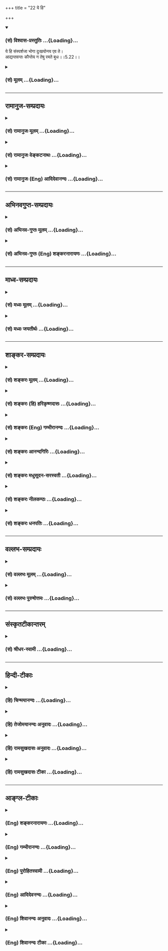 +++
title = "22 ये हि"

+++
<div class="js_include" newlevelforh1="3" title="(सं) विश्वास-प्रस्तुतिः" unfilled url="/purANam/mahAbhAratam/06-bhIShma-parva/02-bhagavad-gItA-parva/saMskRtam/vishvAsa-prastutiH/05_karma-saMnyAsa-yogaH/22_ye_hi.md">
<details open><summary><h3>(सं) विश्वास-प्रस्तुतिः ...{Loading}...</h3></summary>

ये हि संस्पर्शजा भोगा दुःखयोनय एव ते।  
आद्यन्तवन्तः कौन्तेय न तेषु रमते बुधः।।5.22।।
</details>
</div>
<div class="js_include collapsed" newlevelforh1="3" title="(सं) मूलम्" unfilled url="/purANam/mahAbhAratam/06-bhIShma-parva/02-bhagavad-gItA-parva/saMskRtam/mUlam/05_karma-saMnyAsa-yogaH/22_ye_hi.md">
<details><summary><h3>(सं) मूलम् ...{Loading}...</h3></summary>

ये हि संस्पर्शजा भोगा दुःखयोनय एव ते।  
आद्यन्तवन्तः कौन्तेय न तेषु रमते बुधः।।5.22।।
</details>
</div>


_________________
## रामानुज-सम्प्रदायः
<div class="js_include collapsed" newlevelforh1="3" title="(सं) रामानुजः मूलम्" unfilled url="/purANam/mahAbhAratam/06-bhIShma-parva/02-bhagavad-gItA-parva/saMskRtam/rAmAnujaH/mUlam/05_karma-saMnyAsa-yogaH/22_ye_hi.md">
<details><summary><h3>(सं) रामानुजः मूलम् ...{Loading}...</h3></summary>

।।5.22।। विषयेन्द्रिय**स्पर्शजा ये भोगाः दुःखयोनयः ते** दुःखोदर्का
आद्यन्तवन्तः अल्पकालवर्तिनो हि उपलभ्यन्ते **न तेषु** तद्याथात्म्यविद्
**रमते।**

</details>
</div>
<div class="js_include collapsed" newlevelforh1="3" title="(सं) रामानुजः वेङ्कटनाथः" unfilled url="/purANam/mahAbhAratam/06-bhIShma-parva/02-bhagavad-gItA-parva/saMskRtam/rAmAnujaH/venkaTanAthaH/05_karma-saMnyAsa-yogaH/22_ye_hi.md">
<details><summary><h3>(सं) रामानुजः वेङ्कटनाथः ...{Loading}...</h3></summary>

  
  
।।5.22।। अनादिकालं बाह्यस्पर्शरसिकस्य तत्परित्यागः कथम्
इत्याकाङ्क्षायामार्जनरक्षणादिदोषदर्शनात्तत्रोपरमः शक्य इतिये हि
इत्यादिश्लोकेनोच्यत इत्यभिप्रायेणाहप्राकृतस्येति। संस्पर्शजाः
इत्यनेनाभिप्रेतमौपाधिकत्वं व्यञ्जयतिविषयेन्द्रियस्पर्शजा इति।
स्पर्शोऽत्र सम्बन्धमात्रम्। एतेन सुखस्वरूपस्य
क्षुद्रत्वमुक्तम्। दुःखयोनयः इत्यत्र तत्पुरुषविवक्षां दर्शयितुंदुःखोदर्का
इत्युक्तम्। संस्पर्शजत्वात्परलोकेऽपि दुःखयोनित्वं
स्वध्यवसानमित्येवकाराभिप्रायः। न खलु हिरण्यगर्भभोगादभ्यधिकः
प्राकृतभोगोऽस्ति सोऽपि स्वमानेन शतसंवत्सरपरिमिततया मानुषादिसम इति
दर्शयितुंअल्पकालवर्तिन इत्युक्तम्।
क्षणरुचिबुद्बुदादिष्विवावान्तरस्थितिकालवैषम्यम् आद्यन्तवत्त्वविशिष्टमिति
भावः। एवंसंस्पर्शजाः इत्यादिविशेषणत्रयेण
अल्पत्वदुःखमिश्रत्वान्तवत्त्वानि दर्शितानि। प्रत्यक्षसिद्धेषु दोषेषु
निपुणस्य किमुपदेशापेक्षयेति दर्शयितुंउपलभ्यन्त इत्युक्तम्। बुधशब्देनात्र
पञ्चविधोपरमोपयुक्तविवेकज्ञानवत्त्वं विवक्षितमिति
दर्शयितुंतद्याथात्म्यविदित्युक्तम्। न तेषु रमते किन्तु क्रमादुपरमत इति
भावः। सागरतरणराजसेवादिषु शरीरविनाशपर्यन्ता आर्जनदोषाः।
सहस्रप्राकारपरिवृतगर्भगृहे निवेशितस्यापि रक्ष्यवस्तुनो
राजदहनचोरमूषिकादयस्तन्निवारणक्लेशादयश्च रक्षणदोषाः। स्वर्गेऽपि पातभीतस्य
क्षयिष्णोर्नास्ति निर्वृतिः वि.पु.6।5।50 इत्यादयः क्षयदोषाः। न जातु कामः
कामानामुपभोगेन शाम्यति। हविषा कृष्णवर्त्मेव भूय एवाभिवर्धते
भाग.9।19।14म.भा.1।85।12वि.पु.4।10।22अलाभे मत्तकाशिन्या दृष्टा तिर्यक्षु
कामिता इत्यादिवदुत्तरोत्तररागप्रबन्धानर्थहेत्वयोग्यविषयप्रवृत्त्यादयो
भोगदोषाः। सर्वस्य चास्य प्रायशः परहिंसागर्भत्वात्तदधीना
ऐहिकामुष्मिकदुःखसन्ततयो हिंसादोषाः। पञ्चविधाश्चैते दोषाः
प्रत्यक्षादिसिद्धा इति तद्भावनावतां प्राकृतस्यानादिकालशीलितस्यापि
सुत्यजत्वं सिद्धमिति भावः। उक्तं च तुष्टिप्रकरणे साङ्ख्यैरपिबाह्या
विषयोपरमात्पञ्च सां.का.50 इति।  
  

</details>
</div>
<div class="js_include collapsed" newlevelforh1="3" title="(सं) रामानुजः (Eng) आदिदेवानन्दः" unfilled url="/purANam/mahAbhAratam/06-bhIShma-parva/02-bhagavad-gItA-parva/saMskRtam/rAmAnujaH/english/AdidevAnandaH/05_karma-saMnyAsa-yogaH/22_ye_hi.md">
<details><summary><h3>(सं) रामानुजः (Eng) आदिदेवानन्दः ...{Loading}...</h3></summary>

5.22 Those pleasures which result from the contact of sense objects with
the senses, are the wombs of pain, i.e., have pain as their ultimate
fruit 'They have a beginning and an end,' i.e., they are seen to remain
only for a brief period and the reaction that follows their cessation is
painful. He who knows what they themselves are, i.e., know themselves as
Atman, will not find pleasure in them.

</details>
</div>


_________________
## अभिनवगुप्त-सम्प्रदायः
<div class="js_include collapsed" newlevelforh1="3" title="(सं) अभिनव-गुप्तः मूलम्" unfilled url="/purANam/mahAbhAratam/06-bhIShma-parva/02-bhagavad-gItA-parva/saMskRtam/abhinava-guptaH/mUlam/05_karma-saMnyAsa-yogaH/22_ye_hi.md">
<details><summary><h3>(सं) अभिनव-गुप्तः मूलम् ...{Loading}...</h3></summary>

।।5.22।। ये हीति। स ह्येवं भावयति बाह्यविषयजा भोगाः +++(N बाह्यविषयभोगाः)+++
सर्वे दुःखकारणरूपाः तथाविधा अपि अनित्याः।

</details>
</div>
<div class="js_include collapsed" newlevelforh1="3" title="(सं) अभिनव-गुप्तः (Eng) शङ्करनारायणः" unfilled url="/purANam/mahAbhAratam/06-bhIShma-parva/02-bhagavad-gItA-parva/saMskRtam/abhinava-guptaH/english/shankaranArAyaNaH/05_karma-saMnyAsa-yogaH/22_ye_hi.md">
<details><summary><h3>(सं) अभिनव-गुप्तः (Eng) शङ्करनारायणः ...{Loading}...</h3></summary>

5.22 Ye hi etc. He considers indeed as follows : 'All enjoyments born of
the external objects are in the form of causes of misery; and even
otherwise , they are impermanent'.

</details>
</div>


_________________
## माध्व-सम्प्रदायः
<div class="js_include collapsed" newlevelforh1="3" title="(सं) मध्वः मूलम्" unfilled url="/purANam/mahAbhAratam/06-bhIShma-parva/02-bhagavad-gItA-parva/saMskRtam/madhvaH/mUlam/05_karma-saMnyAsa-yogaH/22_ye_hi.md">
<details><summary><h3>(सं) मध्वः मूलम् ...{Loading}...</h3></summary>

।।5.22।। सन्न्यासार्थं कामभोगं निन्दयति येहीति।

</details>
</div>
<div class="js_include collapsed" newlevelforh1="3" title="(सं) मध्वः जयतीर्थः" unfilled url="/purANam/mahAbhAratam/06-bhIShma-parva/02-bhagavad-gItA-parva/saMskRtam/madhvaH/jayatIrthaH/05_karma-saMnyAsa-yogaH/22_ye_hi.md">
<details><summary><h3>(सं) मध्वः जयतीर्थः ...{Loading}...</h3></summary>

।।5.22।। ननूत्तरश्लोके सन्न्यासादित्रितयान्तर्गतं न किञ्चिदुच्यत इत्यत आह
**सन्न्यासार्थ**मिति। निन्दयतीति स्वार्थे णिच्। सन्न्यासार्थिनेति वा।

</details>
</div>


_________________
## शाङ्कर-सम्प्रदायः
<div class="js_include collapsed" newlevelforh1="3" title="(सं) शङ्करः मूलम्" unfilled url="/purANam/mahAbhAratam/06-bhIShma-parva/02-bhagavad-gItA-parva/saMskRtam/shankaraH/mUlam/05_karma-saMnyAsa-yogaH/22_ye_hi.md">
<details><summary><h3>(सं) शङ्करः मूलम् ...{Loading}...</h3></summary>

।।5.22।। **ये हि** यस्मात् **संस्पर्शजाः** विषयेन्द्रियसंस्पर्शेभ्यो
जाताः **भोगा** भुक्तयः **दुःखयोनय एव ते** अविद्याकृतत्वात्। दृश्यन्ते हि
आध्यात्मिकादीनि दुःखानि तन्निमित्तान्येव। यथा इहलोके तथा परलोकेऽपि इति
गम्यते एवशब्दात्। न संसारे सुखस्य गन्धमात्रमपि अस्ति इति बुद्ध्वा
विषयमृगतृष्णिकाया इन्द्रियाणि निवर्तयेत्। न केवलं दुःखयोनय एव
**आद्यन्तवन्तश्च** आदिः विषयेन्द्रियसंयोगो भोगानाम् अन्तश्च तद्वियोग एव
अतः आद्यन्तवन्तः अनित्याः मध्यक्षणभावित्वात् इत्यर्थः। **कौन्तेय न
तेषु** भोगेषु **रमते बुधः** विवेकी अवगतपरमार्थतत्त्वः अत्यन्तमूढानामेव
हि विषयेषु रतिः दृश्यते यथा पशुप्रभृतीनाम्।। अयं च श्रेयोमार्गप्रतिपक्षी
कष्टतमो दोषः सर्वानर्थप्राप्तिहेतुः दुर्निवारश्च इति तत्परिहारे
यत्नाधिक्यं कर्तव्यम् इत्याह भगवान्

</details>
</div>
<div class="js_include collapsed" newlevelforh1="3" title="(सं) शङ्करः (हि) हरिकृष्णदासः" unfilled url="/purANam/mahAbhAratam/06-bhIShma-parva/02-bhagavad-gItA-parva/saMskRtam/shankaraH/hindI/harikRShNadAsaH/05_karma-saMnyAsa-yogaH/22_ye_hi.md">
<details><summary><h3>(सं) शङ्करः (हि) हरिकृष्णदासः ...{Loading}...</h3></summary>

।।5.22।। इसलिये भी ( इन्द्रियोंको विषयोंसे ) हटा लेना चाहिये क्योंकि विषय
और इन्द्रियोंके सम्बन्धसे उत्पन्न जो भोग हैं वे सब अविद्याजन्य होनेसे
केवल दुःखके ही कारण हैं क्योंकि आध्यात्मिक आदि ( तीनों प्रकारके ) दुःख
उनके ही निमित्तसे होते हुए देखे जाते हैं। एव शब्दसे यह भी प्रकट होता है
कि ये जैसे इस लोकमें दुःखप्रद हैं वैसे ही परलोकमें भी दुःखद हैं।
संसारमें सुखकी गन्धमात्र भी नहीं है यह समझकर विषयरूप मृगतृष्णिकासे
इन्द्रियोंको हटा लेना चाहिये। ये विषयभोग केवल दुःखके कारण हैं इतना ही
नहीं किंतु ये आदिअन्तवाले भी हैं विषय और इन्द्रियोंका संयोग होना भोगोंका
आदि है और वियोग होना ही अन्त है। इसलिये जो आदिअन्तवाले हैं वे केवल बीचके
क्षणमें ही प्रतीतिवाले होनेसे अनित्य हैं। हे कौन्तेय परमार्थतत्त्वको
जाननेवाला विवेकशील बुद्धिमान् पुरुष उन भोगोंमें नहीं रमा करता। क्योंकि
केवल अत्यन्त मूढ़ पुरुषोंकी ही पशु आदिकी भाँति विषयोंमें प्रीति देखी
जाती है। कल्याणके मार्गका प्रतिपक्षी यह ( कामक्रोधका वेगरूप ) दोष ब़ड़ा
दुःखदायक है सब अनर्थोंकी प्राप्तिका कारण है और निवारण करनेमें अति कठिन
भी है। इसलिये भगवान् कहते हैं कि इसको नष्ट करनेके लिये खूब प्रयत्न करना
चाहिये।

</details>
</div>
<div class="js_include collapsed" newlevelforh1="3" title="(सं) शङ्करः (Eng) गम्भीरानन्दः" unfilled url="/purANam/mahAbhAratam/06-bhIShma-parva/02-bhagavad-gItA-parva/saMskRtam/shankaraH/english/gambhIrAnandaH/05_karma-saMnyAsa-yogaH/22_ye_hi.md">
<details><summary><h3>(सं) शङ्करः (Eng) गम्भीरानन्दः ...{Loading}...</h3></summary>

5.22 Hi, since; bhogah, enjoyments; ye samsparsajah, that result from
contact with objects, that arise from contact between the objects and
the organs; are eva, verily; duhkha-yonayah, sources of sorrow, because
they are creations of ignorance. It is certainly a matter of experience
that physical and other sorrows are created by that itself. By the use
of the word eva (verily), it is understood that, as it happens here in
this world, so does it even in the other world. Realizing that there is
not the least trace of happiness in the world, one should withdraw the
organs from the objects which are comparable to a mirage. Not only are
they sources of sorrow, they also adi-antavantah, have a beginning and
an end. Adi (beginning) of enjoyments consists in the contact between
objects and senses, and their end (anta), indeed, is the loss of that
contact. Hence, they have a beginning and an end, they are impermanent,
being present in the intervening moment. This is the meaning.
(Therefore) O son of Kunti, budhah, the wise one, the discriminating
person who has realized the Reality which is the supreme Goal; na
ramate, does not delight; tesu, in them, in enjoyments. For delight in
objects is seen only in very foolish beings, as for instance in animals
etc. This extremely painful evil, which is opposed to the path of Bliss
and is the source of getting all miseries, is difficult to resist.
Therefore one must make the utmost effort to avoid it. Hence the Lord
says:;

</details>
</div>
<div class="js_include collapsed" newlevelforh1="3" title="(सं) शङ्करः आनन्दगिरिः" unfilled url="/purANam/mahAbhAratam/06-bhIShma-parva/02-bhagavad-gItA-parva/saMskRtam/shankaraH/AnandagiriH/05_karma-saMnyAsa-yogaH/22_ye_hi.md">
<details><summary><h3>(सं) शङ्करः आनन्दगिरिः ...{Loading}...</h3></summary>

।।5.22।। तत्रैव हेत्वन्तरपरत्वेनोत्तरश्लोकमुदाहरति **इतश्चेति।**
विषयेभ्यः सकाशादिन्द्रियाणीति शेषः। वैराग्यार्थमेव वैषयिकाणि सुखानि
दूषयति **ये हीति।** ननु विषयेन्द्रियसंप्रयोगसंप्रसूतेषु भोगेषु
जन्तूनामभिरुचिदर्शनात्कुतस्तेषां दुःखयोनित्वमित्याशङ्क्याविवेकिनां
तेष्वासङ्गेऽपि न विवेकिनामित्याह **आद्यन्तवन्त इति।**
यस्मादाधिव्याधिजरामरणादिसहितेभ्यः समागमनादिक्लेशरूपभागिभ्यश्च
विषयेन्द्रियसंबन्धेभ्यो भोगाः सुखलवानुभवा जायन्ते तस्मात्ते दुःखहेतवो
भवन्तीति योजना। अविद्याकार्यत्वाद्दुःखानां कुतो भोगजन्यत्वमित्याशङ्क्य
भोगानामविद्याप्रयुक्तत्वात्तन्निबन्धनत्वं दुःखानां युक्तमित्यभिप्रेत्याह
**अविद्येति।** भोगानां दुःखयोनित्वे मानवमनुभवमुपन्यस्यति **दृश्यन्ते
हीति।** ऐहिकानां भोगानां दुःखनिमित्तत्वेऽपि नामुष्मिकाणां
तथात्वमनुभवाभावादित्याशङ्क्यावधारणसामर्थ्यसिद्धमर्थमाह **यथेति।**
पूर्वार्धस्याक्षरार्थमुक्त्वा तात्पर्यार्थमाह **नेत्यादिना।** इतश्च
विषयेभ्यः सकाशादिन्द्रियाणि निवर्तयितव्यानीत्याह **न केवलमिति।**
आद्यन्तवत्त्वे मध्यक्षणवर्तित्वेन क्षणभङ्गुरत्वादुपेक्षणीयत्वं भोगानां
सिध्यति। अस्ति हि तेषां क्षणभङ्गुरत्वं
क्षणिकविषयाकारमनोवृत्तिव्यङ्ग्यत्वादिति मन्वानः सन्नाह **अत इति।**
बुद्धिपूर्वकारिणां विवेकवतां भोगेषूपेक्षोपलब्धेश्च तेषामाभासत्वं
प्रतिभातीत्याह **न तेष्विति।** प्रतीकोपादानमाद्यमिदं पुनर्व्याख्यानमिति
न पुनरुक्तिः। ननु केषांचिद्भोगेष्वभिरुचिरुपलभ्यते तत्राह **अत्यन्तेति।**

</details>
</div>
<div class="js_include collapsed" newlevelforh1="3" title="(सं) शङ्करः मधुसूदन-सरस्वती" unfilled url="/purANam/mahAbhAratam/06-bhIShma-parva/02-bhagavad-gItA-parva/saMskRtam/shankaraH/madhusUdana-sarasvatI/05_karma-saMnyAsa-yogaH/22_ye_hi.md">
<details><summary><h3>(सं) शङ्करः मधुसूदन-सरस्वती ...{Loading}...</h3></summary>

।।5.22।। ननु बाह्यविषयप्रीतिनिवृत्तावात्मन्यक्षयसुखानुभवस्तस्मिंश्च सति
तत्प्रसादादेव बाह्यविषयप्रीतिनिवृत्तिरितीतरेतराश्रयवशान्नैकमपि
सिध्येदित्याशङ्क्य विषयदोषदर्शनाभ्यासेनैव तत्प्रीतिनिवृत्तिर्भवतीति
परिहारमाह हि यस्मात् ये संस्पर्शजा विषयेन्द्रियसंबन्धजा भोगाः
क्षुद्रसुखलवानुभवाः इह वा परत्र वा रागद्वेषादिव्याप्तत्वेनदुःखयोनय एव ते
ते सर्वेऽपि ब्रह्मलोकपर्यन्तं दुःखहेतव एव। तदुक्तं विष्णुपुराणेयावन्तः
कुरुते जन्तुः संबन्धान्मनसः प्रियान्। तावन्तोऽस्य निखन्यन्ते हृदये
शोकशङ्कवः।। इति। एतादृशा अपि न स्थिराः किंतु आद्यन्तवन्तः
आदिर्विषयेन्द्रियसंयोगोऽन्तश्च तद्वियोग एव तौ विद्येते येषां ते।
पूर्वापरयोरसत्त्वान्मध्ये स्वप्नवदाविर्भूताः क्षणिका मिथ्याभूताः।
तदुक्तं गौडपादाचार्यैःआदावन्ते च यन्नास्ति वर्तमानेऽपि तत्तथा इति।
यस्मादेवं तस्मात्तेषु बुधो विवेकी न रमते प्रतिकूलवेदनीयत्वान्न
प्रीतिमनुभवति। तदुक्तं भगवता
पतञ्जलिनापरिणामतापसंस्कारदुःखैर्गुणवृत्तिविरोधाच्च दुःखमेव सर्वं
विवेकिनःइति। सर्वमपि विषयसुखं दृढमानुश्रविकं च दुःखमेव
प्रतिकूलवेदनीयत्वात्। विवेकिनः परिज्ञातेक्लेशादिस्वरूपस्य न त्वविवेकिनः।
अक्षिपात्रकल्पो हि विद्वानत्यल्पदुःखलेशेनाप्युद्विजते
यथोर्णातन्तुरतिसुकुमारोऽप्यक्षिपात्रे न्यस्तः स्पर्शेन दुःखयति
नेतरेष्वङ्गेषु तद्वद्विवेकिन एव मधुविषसंपृक्तान्नभोजनवत्सर्वमपि भोगसाधनं
कालत्रयेऽपि क्लेशानुविद्धत्वाद्दुःखं विवेकिनः न मूढस्य
बहुविधदुःखसहिष्णोरित्यर्थः। तत्र परिणामतापसंस्कारदुःखैरिति
भूतवर्तमानभविष्यत्कालेऽपि दुःखानुविद्धत्वादौपाधिकं दुःखत्वं
विषयसुखस्योक्तम्। गुणवृत्तिविरोधाच्चेत्यनेन स्वरूपतोऽपि दुःखत्वं तत्र
परिणामश्च तापश्च संस्कारश्च त एव दुःखानि तैरित्यर्थः। इत्यंभूतलक्षणे
तृतीया। तथाहि रागानुविद्ध एव सर्वोऽपि सुखानुभवः। नहि तत्र न रज्यति तेन
सुखी चेति संभवति। राग एव च पूर्वमुद्भूतः सन्विषयप्राप्त्या सुखरूपेण
परिणमते। तस्य च प्रतिक्षणं वर्धमानत्वेन
स्वविषयाप्राप्तिनिबन्धनदुःखस्यापरिहार्यत्वाद्दुःखरुपतैव। याहि
भोगेष्विन्द्रियाणामुपशान्तिः परितृप्तत्वात्सुखम्। या
लौल्यादनुपशान्तिस्तद्दुःखम्। नचेन्द्रियाणां भोगाभ्यासेन वैतृष्णयं कर्तुं
शक्यम्। यतो भोगाभ्यासमनु विवर्धन्ते रागाः कौशलानि चेन्द्रियाणाम्।
स्मृतिश्चन जातु कामः इत्यादिः। तस्माद्दुःखात्मकरागपरिणामत्वाद्विषयसुखमपि
दुःखमेव कार्यकारणयोरभेदादिति परिणामदुःखत्वम्। तथा सुखानुभवकाले
तत्प्रतिकूलानि दुःखसाधनानि द्वेष्टि। नानुपहत्य भूतान्युपभोगः संभवतीति
भूतानि च हिनस्ति। द्वेषश्च सर्वाणि दुःखसाधनानि मे माभूवन्निति
संकल्पविशेषः। नच तानि सर्वाणि कश्चिदपि परिहर्तुं शक्नोति। अतः
सुखानुभवकालेऽपि तत्परिपन्थिनं प्रति द्वेषस्य
सर्वदैवावस्थितत्वात्तापदुःखं दुष्परिहरमेव। तापो हि द्वेषः। एवंच
दुःखसाधनानि परिहर्तुमशक्तो मुह्यति चेति मोहदुःखतापि व्याख्येया।
तथाचोक्तं योगभाष्यकारैःसर्वस्य
द्वेषानुविद्धश्चेतनाचेतनसाधनाधीनस्तापानुभवः इति। तत्रास्ति द्वेषजः
कर्माशयः। सुखसाधनानि च प्रार्थयमानः कायेन वाचा मनसा च परिस्पन्दते। ततः
परमनुगृह्णात्युपहन्ति चेति परानुग्रहपीडाभ्यां धर्माधर्मावुपचिनोति। स
कर्माशयो लोभान्मोहाच्च भवतीत्येषा तापदुःखतोच्यते। यथा वर्तमानः सुखानुभवः
स्वविनाशकाले संस्कारमाधत्ते। सच सुखस्मरणं तच्च रागं सच मनःकायवचनचेष्टां
साच पुण्यापुण्यकर्माशयौ तौ च जन्मादीनि संस्कारदुःखता। एवं तापमोहयोरपि
संस्कारौ व्याख्येयौ। एवं कालत्रयेऽपि दुःखानुवेधाद्विषयसुखं
दुःखमेवेत्युक्त्वा स्वरूपतोऽपि दुःखतामाह गुणवृत्तिविरोधाच्च गुणाः
सत्त्वरजस्तमांसि सुखदुःखमोहात्मकाः परस्परविरुद्धस्वभावा अपि
तैलवर्त्यग्नय इव दीपं पुरुषभोगोपयुक्तत्वेन त्र्यात्मकमेकं कार्यमारभन्ते।
तत्रैकस्य प्राधान्ये द्वयोर्गुणभावात्प्रधानमात्रव्यपदेशेन सात्त्विकं
राजसं तामसमिति त्रिगुणमपि कार्यमेकेन गुणेन व्यपदिश्यते। तत्र
सुखोपभोगरूपोऽपि प्रत्यय
उद्भूतसत्त्वकार्यत्वेऽप्यनुद्भूतरजस्तमःकार्यत्वात्ति्रगुणात्मक एव। तथाच
सुखात्मकत्ववद्दुःखात्मकत्वं विषादात्मकत्वं च तस्य ध्रुवमिति दुःखमेव
सर्वं विवेकिनः। नचैतादृशोऽपि प्रत्ययः स्थिरः। यस्माच्चलं च गुणवृत्तमिति
क्षिप्रपरिणामि चित्तमुक्तम्। नन्वेकः प्रत्ययः कथं
परस्परविरुद्धसुखदुःखमोहत्वान्येकदा प्रतिपद्यत इति चेत् न।
उद्भूतानुद्भूतयोर्विरोधाभावात्। समवृत्तिकानामेव हि गुणानां युगपद्विरोधो
न विषमवृत्तिकानाम्। यथा धर्मज्ञानवैराग्यैश्वर्याणि लब्धवृत्तिकानि
लब्धवृत्तिकैरेवाधर्माज्ञानावैराग्यानैश्वर्यैः सह विरुध्यन्ते नतु
स्वरूपसद्भिः। प्रधानस्य प्रधानेन सह विरोधो नतु दुर्बलेनेति हि न्यायः।
एवं सत्त्वरजस्तमांस्यपि परस्परं प्राधान्यमात्रं युगपन्न सहन्ते नतु
सद्भावमपि। एतेन परिणामतापसंस्कारदुःखेष्वपि रागद्वेषमोहानां युगपत्सद्भावो
व्याख्यातः प्रसुप्ततनुविच्छिन्नोदाररूपेण क्लेशानां चतुरवस्थत्वात्।
तथाहिअविद्यास्मितारागद्वेषाभिनिवेशाः पञ्च क्लेशाः। अविद्या
क्षेत्रमुत्तरेषां प्रसुप्ततनुविच्छन्नोदाराणाम्। अनित्याशुचिदुःखानामत्सु
नित्यशुचिसुखात्मख्यातिरविद्या। दृग्दर्शनशक्त्योरेकात्मतैवास्मिता।
सुखानुशयी रागः। दुःखानुशयी द्वेषः। स्वरसवाही विदुषोऽपि तथा
रूढोऽभिनिवेशः। ते प्रतिप्रसवहेयाः सूक्ष्माः। ध्यानहेयास्तद्वृत्तयः।
क्लेशमूलः कर्माशयो दृष्टादृष्टजन्मवेदनीयः। सति मूले तद्विपाको
जात्यायुर्भोगाः इति पातञ्जलानि सूत्राणि।
तत्रातस्मिंस्तद्बुद्धिर्विपर्ययो मिथ्याज्ञानमविद्येति पर्यायाः।
तत्राशेषसंसारनिदानम्। तत्रानित्ये नित्यबुद्धिर्यथा ध्रुवा पृथिवी ध्रुवा
सचन्द्रतारका द्यौरमृता दिवौकस इति। अशुचौ परमबीभत्से काये शुचिबुद्धिर्यथा
नवेव शशाङ्कलेखा कमनीयेयं कन्या मध्वमृतावयवनिर्मितेव चन्द्रं भित्त्वा
निःसृतेव ज्ञायते नीलोत्पलपत्रायताक्षी हावगर्भाभ्यां लोचनाभ्यां
जीवलोकमाश्वासयतीवेति कस्य केन संबन्धः
स्थानाद्बीजादुपष्टम्भान्निष्यन्दान्निधनादपि। कायमाधेयशौचत्वात्पण्डिता
ह्यशुचिं विदुः।। इति च वैयासकः श्लोकः। एतेनापुण्ये पुण्यप्रत्ययोऽनर्थे
चार्थप्रत्ययो व्याख्यातः। दुःखे
सुखख्यातिरुदाहृतापरिणामतापसंस्कारदुःखैर्गुणवृत्तिविरोधाच्च दुःखमेव सर्वं
विवेकिनः इति। अनात्मन्यात्मख्यातिर्यथा शरीरे मनुष्योऽहमित्यादिः। इयं
चाविद्या सर्वक्लेशमूलभूता तम इत्युच्यते। बुद्धिपुरुषयोरभेदाभिमानोऽस्मिता
मोहः। साधनरहितस्यापि सर्वं सुखजातीयं मे भूयादिति विपर्ययविशेषो रागः। सएव
महामोहः। दुःखसाधने विद्यामानेऽपि किमपि दुःखं मे माभूदिति विपर्ययविशेषो
द्वेषः। स तामिस्रः। आयुरभावेऽप्येतैः शरीरेन्द्रियादिभिरनित्यैरपि वियोगो
मे माभूदित्यविद्वदङ्गनाबालं स्वाभाविकः सर्वप्राणिसाधरणो मरणत्रासरूपो
विपर्ययविशेषोऽभिनिवेशः। सोऽन्धतामिस्रः। तदुक्तं पुराणेतमो मोहो
महामोहस्तामिस्रो ह्यन्धसंज्ञितः। अविद्या पञ्चपर्वैषा प्रादुर्भूता
महात्मनः।। इति। एते च क्लेशाश्चतुरवस्था भवन्ति।
तत्रासतोऽनुत्पत्तेरनभिव्यक्तरूपेणावस्थानं सुप्तावस्था। अभिव्यक्तस्यापि
सहकार्यलाभभावात्कार्याजनकत्वं तन्ववस्था। अभिव्यक्तस्य जनितकार्यस्यापि
केनचिद्बलवताभिभवो विच्छेदावस्था। अभिव्यक्तस्य
प्राप्तसहकारिसंपत्तेरप्रतिबन्धेन स्वकार्यकरत्वमुदारावस्था।
एतादृगवस्थाचतुष्टयविशिष्टानामस्मितादीनां चतुर्णां विपर्ययरूपाणां
क्लेशानामविद्यैव सामान्यरूपा क्षेत्रं प्रसवभूमिः। सर्वेषामपि
विपर्ययरूपत्वस्य दर्शितत्वात्। तेनाविद्यानिवृत्त्यैव क्लेशानां
निवृत्तिरित्यर्थः। ते च क्लेशाः प्रसुप्ता यथा प्रकृतिलीनानां तनवः
प्रतिपक्षभावनया तनूकृता यथा योगिनाम्। त उभयेऽपि सूक्ष्माः प्रतिप्रसवेन
मनोनिरोधेनैव निर्बीजसमाधिना हेयाः। ये तु सूक्ष्मवृत्तयस्तत्कार्यभूताः
स्थूला विच्छिन्ना उदाराश्च विच्छिद्य विच्छिद्य तेन तेनात्मना पुनः
प्रादुर्भवन्तीति विच्छिन्नाः। यथा रागकाले क्रोधो विद्यमानोऽपि न
प्रादुर्भूत इति विच्छिन्न उच्यते। एवमेकस्यां स्त्रियां चैत्रो रक्त इति
नान्यासु विरक्तः किंत्वेकस्यां रागो लब्धवृत्तिरन्यासु च
भविष्यद्वृत्तिरिति स तदा विच्छिन्न उच्यते। ये यदा विषयेषु लब्धवृत्तयस्ते
तदा सर्वात्मना प्रादुर्भूता उदारा उच्यन्ते। तत
उभयेऽप्यतिस्थूलत्वाच्छुद्धसत्त्वमयेन भगवद्व्यानेन हेया न
मनोनिरोधमपेक्षन्ते। निरोधहेयास्तु सूक्ष्मा एव। तथाच
परिणामतापसंस्कारदुःखेषु प्रसुप्ततनुविच्छिन्नरूपेण सर्वे क्लेशाः सर्वदा
सन्ति। उदारता तु कादाचित्की स्यादिति विशेषः। एते च बाधनालक्षणं
दुःखमुपजनयन्तः क्लेशशब्दवाच्या भवन्ति। यतः कर्माशयो धर्माधर्माख्यः
क्लेशमूलक एव। सति च मूलभूते क्लेशे तस्य कर्माशयस्य विपाकः फलं
जन्मायुर्भोगश्चेति। सच कर्माशय इह परत्र च स्वविपाकारम्भकत्वेन
दृष्टादृष्टजन्मवेदनीयः। एवं क्लेशसंततिर्घटीयन्त्रवदनिशमावर्तते। अतः
समीचीनमुक्तंये हि संस्पर्शजा भोगा दुःखयोनय एव ते। आद्यन्तवन्तः इति।
दुःखयोनित्वं परिणामादिभिर्गुणवृत्तिविरोधाच्च आद्यन्तवत्त्वं गुणवृत्तस्य
चलत्वादिति योगमते व्याख्या। औपनिषदानां तु अनादिभावरूपज्ञानमविद्या।
अहंकारधर्म्यध्यासोऽस्मिता। रागद्वेषाभिनिवेशास्तद्वृत्तिविशेषा
इत्यविद्यामूलत्वात्सर्वेऽप्यविद्यात्मकत्वेन मिथ्याभूता
रज्जुभुजङ्गाध्यासवन्मिथ्यात्वेऽपि दुःखयोनयः
स्वप्नादिवद्दृष्टिसृष्टिमात्रत्वेनाद्यन्तवन्तश्चेति
बुधोऽधिष्ठानसाक्षात्कारेण निवृत्तभ्रमस्तेषु न रमते।
मृगतृष्णिकास्वरूपज्ञानवानिव तत्रोदकार्थी न प्रवर्तते। न संसारे सुखस्य
गन्धमात्रमप्यस्तीति बुद्ध्वा ततः सर्वाणीन्द्रियाणि निवर्तयेदित्यर्थः।

</details>
</div>
<div class="js_include collapsed" newlevelforh1="3" title="(सं) शङ्करः नीलकण्ठः" unfilled url="/purANam/mahAbhAratam/06-bhIShma-parva/02-bhagavad-gItA-parva/saMskRtam/shankaraH/nIlakaNThaH/05_karma-saMnyAsa-yogaH/22_ye_hi.md">
<details><summary><h3>(सं) शङ्करः नीलकण्ठः ...{Loading}...</h3></summary>

।।5.22।। ननु सुषुप्तितुल्यस्य मोक्षसुखस्यार्थे कः प्राप्तमेव बाह्यं
दिव्यस्त्र्यन्नपानगीतवाद्यादिसुखं त्यजेदित्याशङ्क्य
बाह्यसुखमनित्यत्वान्निन्दति **ये हीति।** संस्पर्शजा विषयसंबन्धजाः।
दुःखयोनित्वे हेतुः आद्यन्तवन्त इति। जाते पुत्रे यत्सुखं तत्तस्मिन्नष्टे
नश्यति दुःखं च महत्प्रयच्छतीति तेषु भोगेषु बुधः परिपाकदर्शी न रमते।

</details>
</div>
<div class="js_include collapsed" newlevelforh1="3" title="(सं) शङ्करः धनपतिः" unfilled url="/purANam/mahAbhAratam/06-bhIShma-parva/02-bhagavad-gItA-parva/saMskRtam/shankaraH/dhanapatiH/05_karma-saMnyAsa-yogaH/22_ye_hi.md">
<details><summary><h3>(सं) शङ्करः धनपतिः ...{Loading}...</h3></summary>

।।5.22।। विषयेष्वसक्ततां संपादयेदित्युक्तं तत् भोगानां
दुःखरुपत्वप्रतिपादनेन द्रढयति **ये हीति।** ये हि
यस्माद्विषयेन्द्रियसंस्पर्शेभ्यो जाता भोगास्ते दुःखानामाध्यात्मिकादीनां
योनयः कारणानि। अविद्यावृतत्वात्। एवकारात्संसारे सुखस्य गन्धमात्रमपि
नास्तीति ज्ञात्वा शुक्तिरजतनिमेभ्यो भोगेभ्यो इन्द्रियाणि निवर्तयेत्। न
केवलं दुःख योनय एवापि त्वाद्यन्तवन्तश्च आदिर्विषयेन्द्रियसंयोगो
भोगानामन्तश्च एतद्वियोगएव। तस्माद्बुधो विवेकी दृग्दृश्यतत्त्ववित् तेषु
भोगेषु न रमते। तदुक्तं वासिष्ठेसंपदः प्रमदाश्चैव तरङ्गोत्सङ्गभङ्गुराः।
कस्तास्वहिफणाच्छत्रच्छायासु रमते बुधः इति। कौन्तेयेति संबोधयन्
स्त्रीस्वभावोऽदीर्घदर्श्यत्यन्तमूढ एव भोगेषु रमते इति ध्वनयति। यद्वा
विषयेषु रतिरहितायाः कुन्त्याः पुत्रस्त्वं तेषु रन्तुभयोग्योऽसीति सूचयति।

</details>
</div>


_________________
## वल्लभ-सम्प्रदायः
<div class="js_include collapsed" newlevelforh1="3" title="(सं) वल्लभः मूलम्" unfilled url="/purANam/mahAbhAratam/06-bhIShma-parva/02-bhagavad-gItA-parva/saMskRtam/vallabhaH/mUlam/05_karma-saMnyAsa-yogaH/22_ye_hi.md">
<details><summary><h3>(सं) वल्लभः मूलम् ...{Loading}...</h3></summary>

।।5.22।। ननु सुखहेतुविषयाणामपि निवृत्तेः कथं श्रुतमात्रस्य मोक्षस्य
ब्रह्मानन्दस्य पुरुषार्थता स्यात् तत्राह ये हीति।
प्राकृतेन्द्रियजन्यानां विषयभोगानां आद्यन्तवत्त्वेन
दुःखयोनित्वादपुरुषार्थत्वमनर्थत्वमर्थसिद्धं तेन
तद्विपरीतत्वाद्ब्रह्मानन्दस्यैव पुरुषार्थत्वमिति विज्ञाय योगिनो बुधस्य
तत्रैव प्रवृत्तिस्तदाह न तेषु रमते बुध इति।

</details>
</div>
<div class="js_include collapsed" newlevelforh1="3" title="(सं) वल्लभः पुरुषोत्तमः" unfilled url="/purANam/mahAbhAratam/06-bhIShma-parva/02-bhagavad-gItA-parva/saMskRtam/vallabhaH/puruShottamaH/05_karma-saMnyAsa-yogaH/22_ye_hi.md">
<details><summary><h3>(सं) वल्लभः पुरुषोत्तमः ...{Loading}...</h3></summary>

  
  
।।5.22।। ननु लौकिकरसभोगाभावेऽनुभवं विना कथमलौकिकरसज्ञानं स्यात् तदभावे च
कथं तदनुभवःस्यात् इत्यत आह ये हि संस्पर्शजा इति। संस्पर्शजा भोगा
विषयसम्बन्धिनो लौकिकार्थे भोगास्ते दुःखयोनयो
भगवत्सम्बन्धाभावक्लेशकारणभूताः यत आद्यन्तवन्तः आदिमन्तः
स्वभावेनैवोत्पन्नाः नतु भगवदिच्छया। अन्तवन्तः स्वमनोरथपूर्त्यैव पूर्णाः।
यतस्त एव तादृशा अतो हे कौन्तेय मद्भावानुभवयोग्य हीति निश्चयेन। बुधः
सर्वरसज्ञो भगवान् न रमते न रसदानं करोतीत्यर्थः। यतो भगवान् बुधः
सर्वरसज्ञः अतस्तदिच्छया तद्भोगानुभवः सिद्ध एव भविष्यतीति भावः।  
  

</details>
</div>


_________________
## संस्कृतटीकान्तरम्
<div class="js_include collapsed" newlevelforh1="3" title="(सं) श्रीधर-स्वामी" unfilled url="/purANam/mahAbhAratam/06-bhIShma-parva/02-bhagavad-gItA-parva/saMskRtam/shrIdhara-svAmI/05_karma-saMnyAsa-yogaH/22_ye_hi.md">
<details><summary><h3>(सं) श्रीधर-स्वामी ...{Loading}...</h3></summary>

।।5.22।। ननु प्रियविषयभोगानामपि निवृत्तेः कथं मोक्षः पुरुषार्थः
स्यात्तत्राह **ये हीति।** संस्पृश्यन्त इति संस्पर्शा विषयास्तेभ्यो जाता
ये भोगाः सुखानि ते हि वर्तमानकालेऽपि स्पर्धासूयादिव्याप्तत्वाद्दुःखस्यैव
योनयः कारणभूतास्तथादिमन्तोऽन्तवन्तश्च। अतो वेकी तेषु न रमते।

</details>
</div>


_________________
## हिन्दी-टीकाः
<div class="js_include collapsed" newlevelforh1="3" title="(हि) चिन्मयानन्दः" unfilled url="/purANam/mahAbhAratam/06-bhIShma-parva/02-bhagavad-gItA-parva/hindI/chinmayAnandaH/05_karma-saMnyAsa-yogaH/22_ye_hi.md">
<details><summary><h3>(हि) चिन्मयानन्दः ...{Loading}...</h3></summary>

।।5.22।। आत्मा के अनन्त आनन्द का अनुभव करने के लिए हम साधक लोग भी
विषयासक्ति से मुक्त होने का प्रयत्न करते हैं। एक सामान्य स्तर का
बुद्धिमान् पुरुष भी यदि जीवन के अनुभवों पर विचार करे तो वह समझ सकता है
कि अनित्य विषयों में सुख की खोज करना कोई लाभदायक व्यापार नहीं है। हमारे
सभी अनुभवों में उपयोगिता के ह्रास का नियम समान रूप से कार्य करता है। जो
वस्तु प्रारम्भ में सुख देती है वही कुछ समय पश्चात् अत्यन्त दुखदायी भी बन
जाती है। भूखे होने पर पहले और पच्चीसवें लड्डू को खाते समय हमारे क्या
अनुभव होगें इसका प्रत्यक्ष प्रयोग करके देखा जा सकता है जो इस मूलभूत सत्य
को प्रमाणित करेगा कि वैषयिक उपभोग सदा ही दुख के कारण होते
हैं। इन्द्रियोपभोग की वस्तुएँ उतनी ही सुन्दर एवं सुखदायक हो सकती हैं
जितनी कि कुष्ठ रोगिणी कोई वेश्या जो सौन्दर्य़ प्रसाधनों से सजधज कर किसी
व्यापारिक नगरी की अंधेरी संकरी गली में स्थित अपने कोठेमें अनजाने लोगों
को लुभाने का प्रयत्न करती खड़ी रहती है। श्रीकृष्ण इस तथ्य को सुन्दर शैली
में समझाते हुए कहते हैं कि वैषयिक सुख अनित्य होने के कारण विवेकी पुरुष
को मोहित नहीं कर सकते। बुद्धिमान् पुरुष पूर्णत्व प्राप्ति से ही सन्तुष्ट
होता है। हम भौतिक परिच्छिन्न वस्तुओं के पीछे अधिक सन्तोष और आनन्द पाने
की आशा में दौड़दौड़ कर स्वयं को थका लेते हैं और उस झूठी आशा में न जाने
कितने हीन कर्म भी करते हैं। जबकि वास्तविक शुद्ध दिव्य और पूर्ण आनन्द
केवल आत्मानुभूति के द्वारा ही प्राप्त हो सकता है। श्रेय मार्ग का एक और
प्रतिपक्षी शत्रु है जो सब अनर्थों का कारण तथा दुर्जेय है इसलिये सबके
परिहार के लिये प्रयत्नाधिक्य की आवश्यकता है। भगवान् कहते हैं

</details>
</div>
<div class="js_include collapsed" newlevelforh1="3" title="(हि) तेजोमयानन्दः अनुवादः" unfilled url="/purANam/mahAbhAratam/06-bhIShma-parva/02-bhagavad-gItA-parva/hindI/tejomayAnandaH/anuvAdaH/05_karma-saMnyAsa-yogaH/22_ye_hi.md">
<details><summary><h3>(हि) तेजोमयानन्दः अनुवादः ...{Loading}...</h3></summary>

।।5.22।। हे कौन्तेय (इन्द्रिय तथा विषयों के) संयोग से उत्पन्न होने वाले
जो भोग हैं वे दु:ख के ही हेतु हैं, क्योंकि वे आदि-अन्त वाले हैं।
बुद्धिमान् पुरुष उनमें नहीं रमता।।

</details>
</div>
<div class="js_include collapsed" newlevelforh1="3" title="(हि) रामसुखदासः अनुवादः" unfilled url="/purANam/mahAbhAratam/06-bhIShma-parva/02-bhagavad-gItA-parva/hindI/rAmasukhadAsaH/anuvAdaH/05_karma-saMnyAsa-yogaH/22_ye_hi.md">
<details><summary><h3>(हि) रामसुखदासः अनुवादः ...{Loading}...</h3></summary>

।।5.22।। क्योंकि हे कुन्तीनन्दन ! जो इन्द्रियों और विषयोंके संयोगसे पैदा
होनेवाले भोग (सुख) हैं, वे आदि-अन्तवाले और दुःखके ही कारण हैं। अतः
विवेकशील मनुष्य उनमें रमण नहीं करता।

</details>
</div>
<div class="js_include collapsed" newlevelforh1="3" title="(हि) रामसुखदासः टीका" unfilled url="/purANam/mahAbhAratam/06-bhIShma-parva/02-bhagavad-gItA-parva/hindI/rAmasukhadAsaH/TIkA/05_karma-saMnyAsa-yogaH/22_ye_hi.md">
<details><summary><h3>(हि) रामसुखदासः टीका ...{Loading}...</h3></summary>

5.22।।***व्याख्या--*'ये हि संस्पर्शजा भोगाः'--**शब्द, स्पर्श, रूप, रस
और गन्ध--इन विषयोंसे इन्द्रियोंका रागपूर्वक सम्बन्ध होनेपर जो सुख प्रतीत
होता है, उसे 'भोग' कहते हैं। सम्बन्ध-जन्य अर्थात् इन्द्रिय-जन्य भोगमें
मनुष्य कभी स्वतन्त्र नहीं है। सुख-सुविधा और मान-बड़ाई मिलनेपर प्रसन्न
होना भोग है। अपनी बुद्धिमें जिस सिद्धान्तका आदर है, दूसरे व्यक्तिसे उसी
सिद्धान्तकी प्रशंसा सुनकर जो प्रसन्नता होतीहै, सुख होता है, वह भी एक
प्रकारका भोग ही है। तात्पर्य यह है कि परमात्माके सिवाय जितने भी
प्रकृतिजन्य प्राणी, पदार्थ, परिस्थितियाँ, अवस्थाएँ आदि हैं, उनसे किसी भी
प्रकृति-जन्य करणके द्वारा सुखकी अनुभूति करना भोग ही है। शास्त्रनिषिद्ध
भोग तो सर्वथा त्याज्य हैं ही, शास्त्र-विहित भोग भी परमात्मप्राप्तिमें
बाधक होनेसे त्याज्य ही हैं। कारण कि जडताके सम्बन्धके बिना भोग नहीं होता,
जब कि परमात्मप्राप्तिके लिये जडतासे सम्बन्ध-विच्छेद करना आवश्यक है।  
  
**'आद्यन्तवन्तः'--**सम्पूर्ण भोग आने-जानेवाले हैं, अनित्य हैं,
परिवर्तनशील हैं (गीता 2। 14)। ये कभी एकरूप रह सकते ही नहीं। तात्पर्य है
कि इन भोगोंकी स्वयंके साथ किसी भी अंशमें एकता नहीं है। भोग आने-जानेवाले
हैं और स्वयं सदा रहनेवाला है। भोग जड हैं और स्वयं चेतन है। भोग विकारी
हैं और स्वयं निर्विकार है। भोग आदि-अन्तवाले हैं और स्वयं आदि-अन्तसे रहित
है। इसलिये स्वयंको भोगोंसे कभी सुख नहीं मिल सकता। जीव परमात्माका अंश
है--**'ममैवांशो जीवलोके'** (गीता 15। 7), इसलिये उसे परमात्मासे ही अक्षय
सुख मिल सकता है--**'स ब्रह्मयोगयुक्तात्मा सुखमक्षयमश्नुते'** (गीता 5।
21)। भोग आने-जानेवाले हैं--इस तरफ ध्यान जाते ही सुख-दुःखका प्रभाव कम हो
जाता है। इसलिये **'आद्यन्तवन्तः'** पद भोगोंके प्रभावको मिटानेके लिये
औषधरूप है।

</details>
</div>


_________________
## आङ्ग्ल-टीकाः
<div class="js_include collapsed" newlevelforh1="3" title="(Eng) शङ्करनारायणः" unfilled url="/purANam/mahAbhAratam/06-bhIShma-parva/02-bhagavad-gItA-parva/english/shankaranArAyaNaH/05_karma-saMnyAsa-yogaH/22_ye_hi.md">
<details><summary><h3>(Eng) शङ्करनारायणः ...{Loading}...</h3></summary>

5.22. Whosoever, right here, before abandoning the body, is capable of
bearing the force sprung from desire and wrath-he is considered to be a
man of Yoga and a happy man.

</details>
</div>
<div class="js_include collapsed" newlevelforh1="3" title="(Eng) गम्भीरानन्दः" unfilled url="/purANam/mahAbhAratam/06-bhIShma-parva/02-bhagavad-gItA-parva/english/gambhIrAnandaH/05_karma-saMnyAsa-yogaH/22_ye_hi.md">
<details><summary><h3>(Eng) गम्भीरानन्दः ...{Loading}...</h3></summary>

5.22 Since enjoyments that result from contact (with objects) are verily
the sources of sorrow and have a beginning and an end, (therefore) O son
of Kunti, the wise one does not delight in them.

</details>
</div>
<div class="js_include collapsed" newlevelforh1="3" title="(Eng) पुरोहितस्वामी" unfilled url="/purANam/mahAbhAratam/06-bhIShma-parva/02-bhagavad-gItA-parva/english/purohitasvAmI/05_karma-saMnyAsa-yogaH/22_ye_hi.md">
<details><summary><h3>(Eng) पुरोहितस्वामी ...{Loading}...</h3></summary>

5.22 The joys that spring from external associations bring pain; they
have their beginning and their endings. The wise man does not rejoice in
them.

</details>
</div>
<div class="js_include collapsed" newlevelforh1="3" title="(Eng) आदिदेवनन्दः" unfilled url="/purANam/mahAbhAratam/06-bhIShma-parva/02-bhagavad-gItA-parva/english/AdidevanandaH/05_karma-saMnyAsa-yogaH/22_ye_hi.md">
<details><summary><h3>(Eng) आदिदेवनन्दः ...{Loading}...</h3></summary>

5.22 For those pleasures that are born of contact are wombs or pain.
They have a beginning and an end, O Arjuna. The wise do not rejoice in
them.

</details>
</div>
<div class="js_include collapsed" newlevelforh1="3" title="(Eng) शिवानन्दः अनुवादः" unfilled url="/purANam/mahAbhAratam/06-bhIShma-parva/02-bhagavad-gItA-parva/english/shivAnandaH/anuvAdaH/05_karma-saMnyAsa-yogaH/22_ye_hi.md">
<details><summary><h3>(Eng) शिवानन्दः अनुवादः ...{Loading}...</h3></summary>

5.22 The enjoyments that are born of contacts are only generators of
pain, for they have a beginning and an end, O Arjuna; the wise man does
not rejoice in them.

</details>
</div>
<div class="js_include collapsed" newlevelforh1="3" title="(Eng) शिवानन्दः टीका" unfilled url="/purANam/mahAbhAratam/06-bhIShma-parva/02-bhagavad-gItA-parva/english/shivAnandaH/TIkA/05_karma-saMnyAsa-yogaH/22_ye_hi.md">
<details><summary><h3>(Eng) शिवानन्दः टीका ...{Loading}...</h3></summary>

5.22 ये which; हि verily; संस्पर्शजाः contactborn; भोगाः enjoyments;
दुःखयोनयः generators of pain; एव only; ते they; आद्यन्तवन्तः having
beginning and end; कौन्तेय O Kaunteya; न not; तेषु in those; रमते
rejoices; बुधः the wise.Commentary Man goes in est of joy and searches
in the external perishable objects for his happiness. He fails to get it
but instead he carries a load of sorrow on his head.You should withdraw
the senses from the senseobjects as there is no trace of happiness in
them and fix the min on the immortal; blissful Self within. The
senseobjects have a beginning and an end. Separation from the
senseobjects gives you a lot of pain. During the interval between the
origin and the end you experience a hollow; momentary; illusory
pleasure. This fleeting pleasure is due to Avidya or ignorance. Even in
the other world you will have the same experience. He who is endowed
with discrimination or the knowledge of the Self will never rejoice in
these sensual objects. Only ignorant persons who are passionate will
rejoice in the senseobjects. (Cf.II.14;XVIII.38)

</details>
</div>
